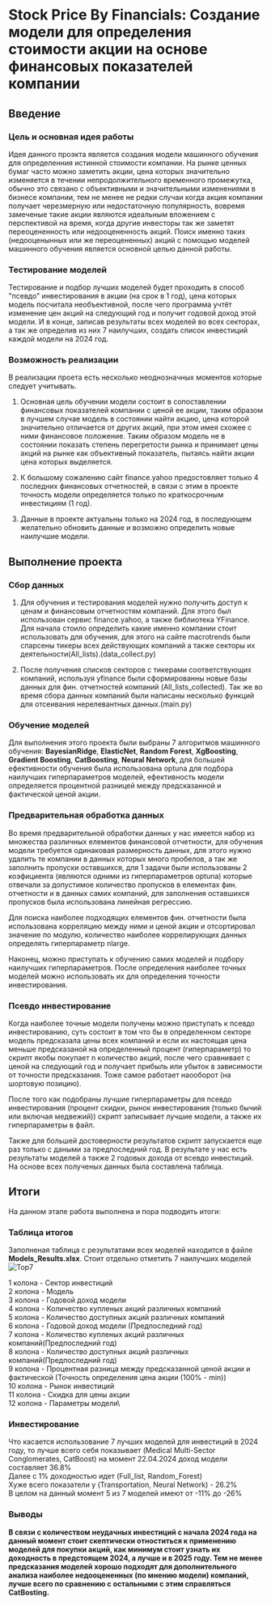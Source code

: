 # Stock Price By Financials:  Создание модели для определения стоимости акции на основе финансовых показателей компании

## Введение

### Цель и основная идея работы

Идея данного проэкта является создания модели машинного обучения для определенния истинной стоимости компании. На рынке ценных бумаг часто можно заметить акции, цена которых значительно изменяется в течении непродолжительного временного промежутка, обычно это связано с объективными и значительными изменениями в бизнесе компании, тем не менее не редки случаи когда акция компании получает черезмерную или недостаточную популярность, вовремя замеченые такие акции являются идеальным вложением с перспективой на время, когда другие инвесторы так же заметят переоцененность или недооцененность акций. Поиск именно таких (недооценынных или же переоцененных) акций с помощью моделей машинного обучения является основной целью данной работы.

### Тестирование моделей
Тестирование и подбор лучших моделей будет проходить в способ "псевдо" инвестирования в акции (на срок в 1 год), цена которых модель посчитала необъективной, после чего программа учтёт изменение цен акций на следующий год и получит годовой доход этой модели. И в конце, записав результаты всех моделей во всех секторах, а так же определив из них 7 наилучших, создать список инвестиций каждой модели на 2024 год.

### Возможность реализации

   В реализации проета есть несколько неоднозначных моментов которые следует учитывать.

1. Основная цель обучении модели состоит в сопоставлении финансовых показателей компании с ценой ее акции, таким образом в лучшем случае модель в состоянии найти акцию, цена которой значительно отличается от других акций, при этом имея схожее с ними финансовое положение. Таким образом модель не в состоянии показать степень перегретости рынка и принимает цены акций на рынке как объективный показатель, пытаясь найти акции цена которых выделяется.
   
2. К большому сожалению сайт finance.yahoo предостовляет только 4 последних финансовых отчетностей, в связи с этим в проекте точность модели определяется только по краткосрочным инвестициям (1 год).  
   
3. Данные в проекте актуальны только на 2024 год, в последующем желательно обновить данные и возможно определить новые наилучшие модели.

## Выполнение проекта

### Сбор данных

1. Для обучения и тестирования моделей нужно получить доступ к ценам и финансовым отчетностям компаний. Для этого был использован сервис finance.yahoo, а также библиотека YFinance. Для начала стоило определить какие именно компании стоит использовать для обучения, для этого на сайте macrotrends были спарсены тикеры всех действующих компаний а также секторы их деятельности(All_lists).(data_collect.py)

2. После получения списков секторов с тикерами соответствующих компаний, используя yfinance были сформированны новые базы данных для фин. отчетностей компаний (All_lists_collected). Так же во время сбора данных компаний были написаны несколько функций для отсеивания нерелевантных данных.(main.py)

### Обучение моделей

Для выполнения этого проекта были выбраны 7 алгоритмов машинного обучения: **BayesianRidge**, **ElasticNet**, **Random Forest**, **XgBoosting**, **Gradient Boosting**, **CatBoosting**,  **Neural Network**, для большей ефективности обучения была использована optuna для подбора наилучших гиперпараметров моделей, ефективность модели определяется процентной разницей между предсказанной и фактической ценой акции.

### Предварительная обработка данных

Во время предварительной обработки данных у нас имеется набор из множества различных елементов финансовой отчетности, для обучения модели требуется одинаковая размерность данных, для этого нужно удалить те компании в данных которых много пробелов, а так же заполнить пропуски оставшихся, для 1 задачи были использованы 2 коэфициента (являются одними из гиперпараметров optuna) которые отвечали за допустимое количество пропусков в елементах фин. отчетности и в данных самих компаний, для заполнения оставшихся пропусков была использована линейная регрессию.

Для поиска наиболее подходящих елементов фин. отчетности была использована корреляцию между ними и ценой акции и отсортировал значение по модулю, количество наиболее коррелирующих данных определять гиперпараметр nlarge.

Наконец, можно приступать к обучению самих моделей и подбору наилучших гиперпараметров. После определения наиболее точных моделей можно использовать их для определения точности инвестирования.

### Псевдо инвестирование

Когда наиболее точные модели получены можно приступать к псевдо инвестированию, суть состоит в том что бы в определенном секторе модель предсказала цены всех компаний и если их настоящая цена меньше предсказаной на определенный процент (гиперпараметр) то скрипт якобы покупает n количество акций, после чего сравнивает с ценой на следующий год и получает прибыль или убыток в зависимости от точности предсказания. Тоже самое работает наооборот (на шортовую позицию).

После того как подобраны лучшие гиперпараметры для псевдо инвестирования (процент скидки, рынок инвестирования (только бычий или включая медвежий)) скрипт записывает лучшие модели, а также их гиперпараметры в файл. 

Также для большей достоверности результатов скрипт запускается еще раз только с даными за предпоследний год. В результате у нас есть результаты моделей а также 2 годовых дохода от всевдо инвестиций. На основе всех полученых данных была составлена таблица.

##  Итоги
На данном этапе работа выполнена и пора подводить итоги:
### Таблица итогов

Заполненая таблица с результатами всех моделей находится в файле **Models_Results.xlsx**.
Стоит отдельно отметить 7 наилучших моделей
![Top7](https://github.com/Kertn/Stock_Price_by_Financials/assets/111581848/966c5ecc-c2d1-4fa1-b20d-e7273af68278)

1 колона - Сектор инвестиций\
2 колона - Модель\
3 колона - Годовой доход модели\
4 колона - Количество купленых акций различных компаний\
5 колона - Количество доступных акций различных компаний\
6 колона - Годовой доход модели (Предпоследний год)\
7 колона - Количество купленых акций различных компаний(Предпоследний год)\
8 колона - Количество доступных акций различных компаний(Предпоследний год)\
9 колона - Процентная разница между предсказанной ценой акции и фактической (Точность определения цена акции (100% - min))\
10 колона - Рынок инвестиций\
11 колона - Скидка для цены акции\
12 колона - Параметры модели\

### Инвестирование

Что касается использование 7 лучших моделей для инвестиций в 2024 году, то лучше всего себя показывает (Medical Multi-Sector Conglomerates, CatBoost) на момент 22.04.2024 доход модели составляет 36.8%\
Далее с 1% доходностью идет (Full_list, Random_Forest)\
Хуже всего показатели у (Transportation, Neural Network) - 26.2%\
В целом на данный момент 5 из 7 моделей имеют от -11% до -26%

### Выводы
**В связи с количеством неудачных инвестиций с начала 2024 года на данный момент стоит скептически отноститься к применению моделей для покупки акций, как минимум стоит узнать их доходность в предстоящем 2024, а лучше и в 2025 году. Тем не менее предсказания моделей хорошо подходят для дополнительного анализа наиболее недооцененных (по мнению модели) компаний, лучше всего по сравнению с остальными с этим справляться CatBosting.**

